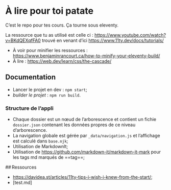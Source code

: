 # À lire pour toi patate

C’est le repo pour tes cours. Ça tourne sous eleventy.

La ressource que tu as utilisé est celle ci : https://www.youtube.com/watch?v=BKdQEXqfFA0 trouvé en venant d’ici https://www.11ty.dev/docs/tutorials/

- À voir pour minifier les ressources : https://www.benjaminrancourt.ca/how-to-minify-your-eleventy-build/
- À lire : https://web.dev/learn/css/the-cascade/

## Documentation

- Lancer le projet en dev : `npm start`;
- _builder le projet_ : `npm run build`.

### Structure de l’appli

- Chaque dossier est un nœud de l’arborescence et contient un fichie `dossier.json` contenant les données propres de ce niveau d’arborescence.
- La navigation globale est gérée par `_data/navigation.js` et l’affichage est calculé dans `base.njk`;
- Utilisation de MarkdownIt;
- Utilisation de https://github.com/markdown-it/markdown-it-mark pour les tags md marqués de ==tag==;


## Ressources

- https://davidea.st/articles/11ty-tips-i-wish-i-knew-from-the-start/;
- [test.md] 
